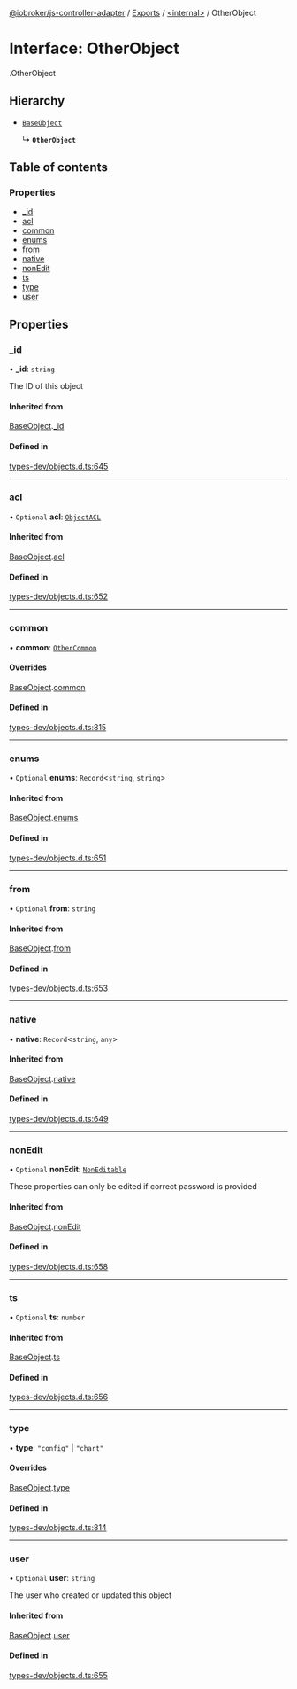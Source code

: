 [@iobroker/js-controller-adapter](../README.md) / [Exports](../modules.md) / [<internal\>](../modules/internal_.md) / OtherObject

# Interface: OtherObject

[<internal>](../modules/internal_.md).OtherObject

## Hierarchy

- [`BaseObject`](internal_.BaseObject.md)

  ↳ **`OtherObject`**

## Table of contents

### Properties

- [\_id](internal_.OtherObject.md#_id)
- [acl](internal_.OtherObject.md#acl)
- [common](internal_.OtherObject.md#common)
- [enums](internal_.OtherObject.md#enums)
- [from](internal_.OtherObject.md#from)
- [native](internal_.OtherObject.md#native)
- [nonEdit](internal_.OtherObject.md#nonedit)
- [ts](internal_.OtherObject.md#ts)
- [type](internal_.OtherObject.md#type)
- [user](internal_.OtherObject.md#user)

## Properties

### \_id

• **\_id**: `string`

The ID of this object

#### Inherited from

[BaseObject](internal_.BaseObject.md).[_id](internal_.BaseObject.md#_id)

#### Defined in

[types-dev/objects.d.ts:645](https://github.com/ioBroker/ioBroker.js-controller/blob/ef3265a4/packages/types-dev/objects.d.ts#L645)

___

### acl

• `Optional` **acl**: [`ObjectACL`](internal_.ObjectACL.md)

#### Inherited from

[BaseObject](internal_.BaseObject.md).[acl](internal_.BaseObject.md#acl)

#### Defined in

[types-dev/objects.d.ts:652](https://github.com/ioBroker/ioBroker.js-controller/blob/ef3265a4/packages/types-dev/objects.d.ts#L652)

___

### common

• **common**: [`OtherCommon`](internal_.OtherCommon.md)

#### Overrides

[BaseObject](internal_.BaseObject.md).[common](internal_.BaseObject.md#common)

#### Defined in

[types-dev/objects.d.ts:815](https://github.com/ioBroker/ioBroker.js-controller/blob/ef3265a4/packages/types-dev/objects.d.ts#L815)

___

### enums

• `Optional` **enums**: `Record`<`string`, `string`\>

#### Inherited from

[BaseObject](internal_.BaseObject.md).[enums](internal_.BaseObject.md#enums)

#### Defined in

[types-dev/objects.d.ts:651](https://github.com/ioBroker/ioBroker.js-controller/blob/ef3265a4/packages/types-dev/objects.d.ts#L651)

___

### from

• `Optional` **from**: `string`

#### Inherited from

[BaseObject](internal_.BaseObject.md).[from](internal_.BaseObject.md#from)

#### Defined in

[types-dev/objects.d.ts:653](https://github.com/ioBroker/ioBroker.js-controller/blob/ef3265a4/packages/types-dev/objects.d.ts#L653)

___

### native

• **native**: `Record`<`string`, `any`\>

#### Inherited from

[BaseObject](internal_.BaseObject.md).[native](internal_.BaseObject.md#native)

#### Defined in

[types-dev/objects.d.ts:649](https://github.com/ioBroker/ioBroker.js-controller/blob/ef3265a4/packages/types-dev/objects.d.ts#L649)

___

### nonEdit

• `Optional` **nonEdit**: [`NonEditable`](internal_.NonEditable.md)

These properties can only be edited if correct password is provided

#### Inherited from

[BaseObject](internal_.BaseObject.md).[nonEdit](internal_.BaseObject.md#nonedit)

#### Defined in

[types-dev/objects.d.ts:658](https://github.com/ioBroker/ioBroker.js-controller/blob/ef3265a4/packages/types-dev/objects.d.ts#L658)

___

### ts

• `Optional` **ts**: `number`

#### Inherited from

[BaseObject](internal_.BaseObject.md).[ts](internal_.BaseObject.md#ts)

#### Defined in

[types-dev/objects.d.ts:656](https://github.com/ioBroker/ioBroker.js-controller/blob/ef3265a4/packages/types-dev/objects.d.ts#L656)

___

### type

• **type**: ``"config"`` \| ``"chart"``

#### Overrides

[BaseObject](internal_.BaseObject.md).[type](internal_.BaseObject.md#type)

#### Defined in

[types-dev/objects.d.ts:814](https://github.com/ioBroker/ioBroker.js-controller/blob/ef3265a4/packages/types-dev/objects.d.ts#L814)

___

### user

• `Optional` **user**: `string`

The user who created or updated this object

#### Inherited from

[BaseObject](internal_.BaseObject.md).[user](internal_.BaseObject.md#user)

#### Defined in

[types-dev/objects.d.ts:655](https://github.com/ioBroker/ioBroker.js-controller/blob/ef3265a4/packages/types-dev/objects.d.ts#L655)
